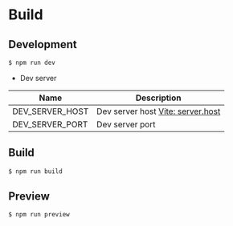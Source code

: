 # Build

## Development

```bash
$ npm run dev
```

- Dev server

| Name            | Description                                                                                    |
| --------------- | ---------------------------------------------------------------------------------------------- |
| DEV_SERVER_HOST | Dev server host [Vite: server.host](https://vitejs.dev/config/server-options.html#server-host) |
| DEV_SERVER_PORT | Dev server port                                                                                |

## Build

```bash
$ npm run build
```

## Preview

```bash
$ npm run preview
```
